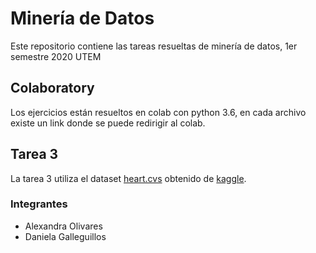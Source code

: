 # Minería de Datos

Este repositorio contiene las tareas resueltas de minería de datos, 1er semestre 2020 UTEM

## Colaboratory

Los ejercicios están resueltos en colab con python 3.6, en cada archivo existe un link donde se puede redirigir al colab.

## Tarea 3 

La tarea 3 utiliza el dataset [heart.cvs](https://www.kaggle.com/ronitf/heart-disease-uci) obtenido de [kaggle](https://www.kaggle.com/datasets).

### Integrantes 

* Alexandra Olivares 
* Daniela Galleguillos 

## 
